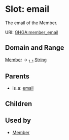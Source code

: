 
# Slot: email


The email of the Member.

URI: [GHGA:member_email](https://w3id.org/GHGA/member_email)


## Domain and Range

[Member](Member.md) &#8594;  <sub>1..1</sub> [String](types/String.md)

## Parents

 *  is_a: [email](email.md)

## Children


## Used by

 * [Member](Member.md)
